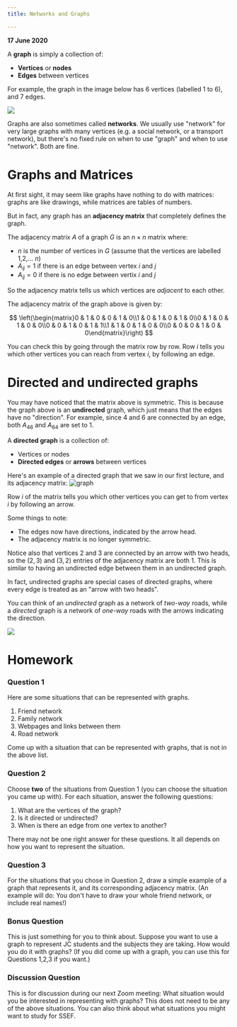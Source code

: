 ```yaml
---
title: Networks and Graphs

---
```

**17 June 2020**

A **graph** is simply a collection of:
- **Vertices** or **nodes**
- **Edges** between vertices

For example, the graph in the image below has 6 vertices (labelled 1 to 6), and 7 edges.

![](https://upload.wikimedia.org/wikipedia/commons/thumb/5/5b/6n-graf.svg/320px-6n-graf.svg.png)

Graphs are also sometimes called **networks**. We usually use "network" for very large graphs with many vertices (e.g. a social network, or a transport network), but there's no fixed rule on when to use "graph" and when to use "network". Both are fine.

# Graphs and Matrices

At first sight, it may seem like graphs have nothing to do with matrices: graphs are like drawings, while matrices are tables of numbers.

But in fact, any graph has an **adjacency matrix** that completely defines the graph.

The adjacency matrix $A$ of a graph $G$ is an $n \times n$ matrix where:
- $n$ is the number of vertices in $G$ (assume that the vertices are labelled 1,2,... $n$)
- $A_{ij} = 1$ if there is an edge between vertex $i$ and $j$
- $A_{ij} = 0$ if there is no edge between vertix $i$ and $j$

So the adjacency matrix tells us which vertices are *adjacent* to each other.

The adjacency matrix of the graph above is given by:

$$
\left(\begin{matrix}0 & 1 & 0 & 0 & 1 & 0\\1 & 0 & 1 & 0 & 1 & 0\\0 & 1 & 0 & 1 & 0 & 0\\0 & 0 & 1 & 0 & 1 & 1\\1 & 1 & 0 & 1 & 0 & 0\\0 & 0 & 0 & 1 & 0 & 0\end{matrix}\right)
$$

You can check this by going through the matrix row by row. Row $i$ tells you which other vertices you can reach from vertex $i$, by following an edge.

# Directed and undirected graphs

You may have noticed that the matrix above is symmetric. This is because the graph above is an **undirected** graph, which just means that the edges have no "direction". For example, since $4$ and $6$ are connected by an edge, both $A_{46}$ and $A_{64}$ are set to $1$.

A **directed graph** is a collection of:
- Vertices or nodes
- **Directed edges** or **arrows** between vertices

Here's an example of a directed graph that we saw in our first lecture, and its adjacency matrix:
![graph](https://ycpcs.github.io/cs360-spring2019/lectures/images/lecture15/adjmatexample.png)

Row $i$ of the matrix tells you which other vertices you can get to from vertex $i$ by following an arrow.

Some things to note:
- The edges now have directions, indicated by the arrow head.
- The adjacency matrix is no longer symmetric.

Notice also that vertices 2 and 3 are connected by an arrow with two heads, so the $(2,3)$ and $(3,2)$ entries of the adjacency matrix are both $1$. This is similar to having an undirected edge between them in an undirected graph.

In fact, undirected graphs are special cases of directed graphs, where every edge is treated as an "arrow with two heads".

You can think of an *undirected* graph as a network of *two-way* roads, while a *directed* graph is a network of *one-way* roads with the arrows indicating the direction.

![](https://upload.wikimedia.org/wikipedia/commons/thumb/2/2e/Singapore_road_sign_-_Informatory_-_One_way_street_to_the_right.svg/240px-Singapore_road_sign_-_Informatory_-_One_way_street_to_the_right.svg.png)

# Homework

### Question 1
Here are some situations that can be represented with graphs.

1. Friend network
2. Family network
3. Webpages and links between them
4. Road network

Come up with a situation that can be represented with graphs, that is not in the above list.

### Question 2
Choose **two** of the situations from Question 1 (you can choose the situation you came up with). For each situation, answer the following questions:

1. What are the vertices of the graph?
2. Is it directed or undirected?
3. When is there an edge from one vertex to another?

There may not be one right answer for these questions. It all depends on how you want to represent the situation.

### Question 3
For the situations that you chose in Question 2, draw a simple example of a graph that represents it, and its corresponding adjacency matrix. (An example will do: You don't have to draw your whole friend network, or include real names!)

### Bonus Question
This is just something for you to think about. Suppose you want to use a graph to represent JC students and the subjects they are taking. How would you do it with graphs? (If you did come up with a graph, you can use this for Questions 1,2,3 if you want.)

### Discussion Question
This is for discussion during our next Zoom meeting: What situation would you be interested in representing with graphs? This does not need to be any of the above situations. You can also think about what situations you might want to study for SSEF.
